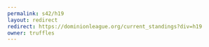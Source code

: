 ```yaml
---
permalink: s42/h19
layout: redirect
redirect: https://dominionleague.org/current_standings?div=h19
owner: truffles
---
```

